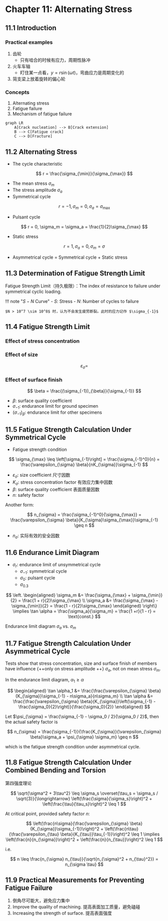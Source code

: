# Chapter 11: Alternating Stress

## 11.1 Introduction

### Practical examples

1. 齿轮
   - 只有啮合的时候有应力，周期性脉冲
2. 火车车轴
   - 盯住某一点看，$y = r \sin(\omega t)$，弯曲应力是周期变化的
3. 简支梁上放着旋转的偏心轮

### Concepts

1. Alternating stress
2. Fatigue failure
3. Mechanism of fatigue failure

```mermaid
graph LR
    A[Crack nucleation] --> B[Crack extension]
    B --> C[Fatigue crack]
    C --> D[Fracture]
```

## 11.2 Alternating Stress

- The cycle characteristic

$$
r = \frac{\sigma_{\min}}{\sigma_{\max}}
$$

- The mean stress $\sigma_m$
- The stress amplitude $\sigma_a$
- Symmetrical cycle

$$
r = -1, \sigma_m = 0, \sigma_a = \sigma_{\max}
$$

- Pulsant cycle

$$
r = 0, \sigma_m = \sigma_a = \frac{1}{2}\sigma_{\max}
$$

- Static stress

$$
r = 1, \sigma_a = 0, \sigma_m = \sigma
$$

- Asymmetrical cycle = Symmetrical cycle + Static stress

## 11.3 Determination of Fatigue Strength Limit

Fatigue Strength Limit（持久极限）：The index of resistance to failure under symmetrical cyclic loading.

!!! note "$S - N$ Curve"
    - $S$: Stress
    - $N$: Number of cycles to failure

    $N > 10^7 \sim 10^8$ 时，认为不会发生疲劳断裂。此时的应力记作 $\sigma_{-1}$

## 11.4 Fatigue Strength Limit

### Effect of stress concentration

### Effect of size

$$
\varepsilon_{\sigma} = 
$$

### Effect of surface finish

$$
\beta = \frac{(\sigma_{-1})_{\beta}}{\sigma_{-1}}
$$

- $\beta$: surface quality coefficient
- $\sigma_{-1}$: endurance limit for ground specimen
- $(\sigma_{-1})_{\beta}$: endurance limit for other specimens

## 11.5 Fatigue Strength Calculation Under Symmetrical Cycle

- Fatigue strength condition

$$
\sigma_{\max} \leq \left[\sigma_{-1}\right] = \frac{\sigma_{-1}^0}{n} = \frac{\varepsilon_{\sigma} \beta}{nK_{\sigma}}\sigma_{-1}
$$

- $\varepsilon_{\sigma}$: size coefficient 尺寸因数
- $K_{\sigma}$: stress concentration factor 有效应力集中因数
- $\beta$: surface quality coefficient 表面质量因数
- $n$: safety factor

Another form:

$$
n_{\sigma} = \frac{\sigma_{-1}^0}{\sigma_{\max}} = \frac{\varepsilon_{\sigma} \beta}{K_{\sigma}\sigma_{\max}}\sigma_{-1} \geq n
$$

- $n_{\sigma}$: 实际有效的安全因数

## 11.6 Endurance Limit Diagram

- $\sigma_r$: endurance limit of unsymmetrical cycle
    - $\sigma_{-1}$: symmetrical cycle
    - $\sigma_0$: pulsant cycle
    - $\sigma_{0.3}$

$$
\left.
\begin{aligned}
    \sigma_m &= \frac{\sigma_{\max} + \sigma_{\min}}{2} = \frac{1 + r}{2}\sigma_{\max} \\
    \sigma_a &= \frac{\sigma_{\max} - \sigma_{\min}}{2} = \frac{1 - r}{2}\sigma_{\max}
\end{aligned}
\right\}
\implies \tan \alpha = \frac{\sigma_a}{\sigma_m} = \frac{1 +r}{1 - r} = \text{const.}
$$

Endurance limit diagram $\sigma_a$ vs. $\sigma_m$

## 11.7 Fatigue Strength Calculation Under Asymmetrical Cycle

Tests show that stress concentration, size and surface finish of members have influence {++only on stress amplitude ++} $\sigma_a$, not on mean stress $\sigma_m$.

In the endurance limit diagram, $\alpha_1 \geq \alpha$

$$
\begin{aligned}
    \tan \alpha_1 &= \frac{\frac{\varepsilon_{\sigma} \beta}{K_{\sigma}}\sigma_{-1} - n\sigma_a}{n\sigma_m} \\
    \tan \alpha &= \frac{\frac{\varepsilon_{\sigma} \beta}{K_{\sigma}}\left(\sigma_{-1} - \frac{\sigma_0}{2}\right)}{\frac{\sigma_0}{2}}
\end{aligned}
$$

Let $\psi_{\sigma} = \frac{\sigma_{-1} - \sigma_0 / 2}{\sigma_0 / 2}$, then the actual safety factor is

$$
n_{\sigma} = \frac{\sigma_{-1}}{\frac{K_{\sigma}}{\varepsilon_{\sigma} \beta}\sigma_a + \psi_{\sigma} \sigma_m} \geq n
$$

which is the fatigue strength condition under asymmetrical cycle.

## 11.8 Fatigue Strength Calculation Under Combined Bending and Torsion

第四强度理论

$$
\sqrt{\sigma^2 + 3\tau^2} \leq \sigma_s \overset{\tau_s = \sigma_s / \sqrt{3}}{\longrightarrow} \left(\frac{\sigma}{\sigma_s}\right)^2 + \left(\frac{\tau}{\tau_s}\right)^2 \leq 1
$$

At critical point, provided safety factor $n$:

$$
\left(\frac{n\sigma}{\frac{\varepsilon_{\sigma} \beta}{K_{\sigma}}\sigma_{-1}}\right)^2 + \left(\frac{n\tau}{\frac{\varepsilon_{\tau} \beta}{K_{\tau}}\tau_{-1}}\right)^2 \leq 1
\implies \left(\frac{n}{n_{\sigma}}\right)^2 + \left(\frac{n}{n_{\tau}}\right)^2 \leq 1
$$

i.e.

$$
n \leq \frac{n_{\sigma} n_{\tau}}{\sqrt{n_{\sigma}^2 + n_{\tau}^2}} = n_{\sigma \tau}
$$

## 11.9 Practical Measurements for Preventing Fatigue Failure

1. 倒角尽可能大，避免应力集中
2. Improve the quality of machining. 提高表面加工质量，避免磕碰
3. Increasing the strength of surface. 提高表面强度